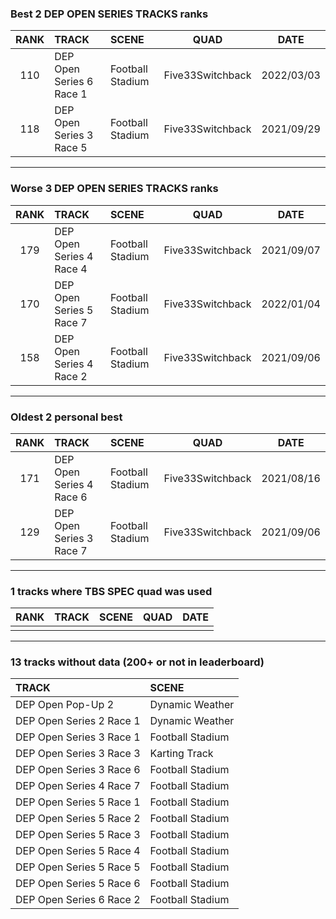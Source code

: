 ### Best 2 DEP OPEN SERIES TRACKS ranks
|RANK|TRACK|SCENE|QUAD|DATE|
|:---:|:---|:---|:---:|:---:|
|110|DEP Open Series 6 Race 1|Football Stadium|Five33Switchback|2022/03/03|
|118|DEP Open Series 3 Race 5|Football Stadium|Five33Switchback|2021/09/29|
---
### Worse 3 DEP OPEN SERIES TRACKS ranks
|RANK|TRACK|SCENE|QUAD|DATE|
|:---:|:---|:---|:---:|:---:|
|179|DEP Open Series 4 Race 4|Football Stadium|Five33Switchback|2021/09/07|
|170|DEP Open Series 5 Race 7|Football Stadium|Five33Switchback|2022/01/04|
|158|DEP Open Series 4 Race 2|Football Stadium|Five33Switchback|2021/09/06|
---
### Oldest 2 personal best
|RANK|TRACK|SCENE|QUAD|DATE|
|:---:|:---|:---|:---:|:---:|
|171|DEP Open Series 4 Race 6|Football Stadium|Five33Switchback|2021/08/16|
|129|DEP Open Series 3 Race 7|Football Stadium|Five33Switchback|2021/09/06|
---
### 1 tracks where TBS SPEC quad was used
|RANK|TRACK|SCENE|QUAD|DATE|
|:---:|:---|:---|:---:|:---:|
||||||
---
### 13 tracks without data (200+ or not in leaderboard)
|TRACK|SCENE|
|:---|:---|
|DEP Open Pop-Up 2|Dynamic Weather|
|DEP Open Series 2 Race 1|Dynamic Weather|
|DEP Open Series 3 Race 1|Football Stadium|
|DEP Open Series 3 Race 3|Karting Track|
|DEP Open Series 3 Race 6|Football Stadium|
|DEP Open Series 4 Race 7|Football Stadium|
|DEP Open Series 5 Race 1|Football Stadium|
|DEP Open Series 5 Race 2|Football Stadium|
|DEP Open Series 5 Race 3|Football Stadium|
|DEP Open Series 5 Race 4|Football Stadium|
|DEP Open Series 5 Race 5|Football Stadium|
|DEP Open Series 5 Race 6|Football Stadium|
|DEP Open Series 6 Race 2|Football Stadium|
